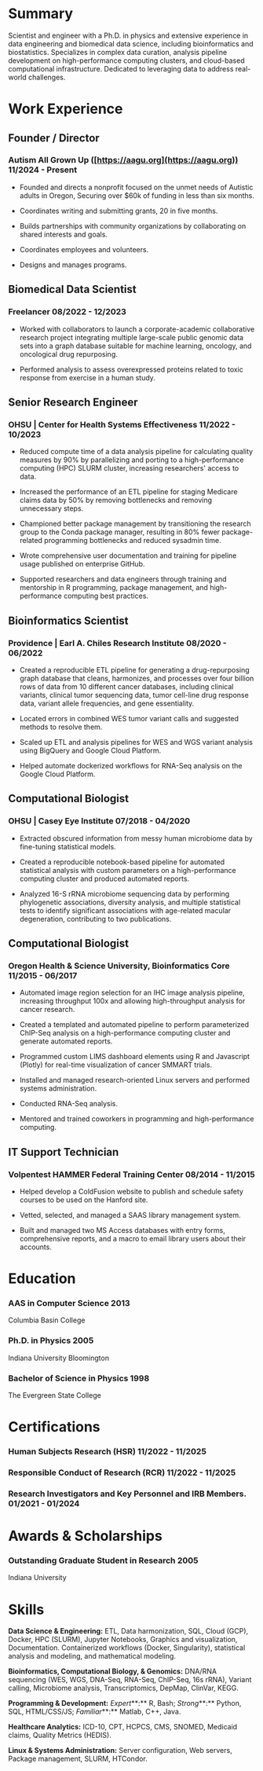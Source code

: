 # **Summary**

Scientist and engineer with a Ph.D. in physics and extensive experience in data engineering and biomedical data science, including bioinformatics and biostatistics. Specializes in complex data curation, analysis pipeline development on high-performance computing clusters, and cloud-based computational infrastructure. Dedicated to leveraging data to address real-world challenges.

# Work Experience

## **Founder / Director**

### Autism All Grown Up ([https://aagu.org](https://aagu.org))  11/2024 \- Present

* Founded and directs a nonprofit focused on the unmet needs of Autistic adults in Oregon, Securing over $60k of funding in less than six months.

* Coordinates writing and submitting grants, 20 in five months.

* Builds partnerships with community organizations by collaborating on shared interests and goals.

* Coordinates employees and volunteers.

* Designs and manages programs.

## **Biomedical Data Scientist**

### Freelancer  08/2022 \- 12/2023

* Worked with collaborators to launch a corporate-academic collaborative research project integrating multiple large-scale public genomic data sets into a graph database suitable for machine learning, oncology, and oncological drug repurposing.

* Performed analysis to assess overexpressed proteins related to toxic response from exercise in a human study.

## **Senior Research Engineer**

### OHSU | Center for Health Systems Effectiveness      11/2022 \- 10/2023

* Reduced compute time of a data analysis pipeline for calculating quality measures by 90% by parallelizing and porting to a high-performance computing (HPC) SLURM cluster, increasing researchers' access to data.

* Increased the performance of an ETL pipeline for staging Medicare claims data by 50% by removing bottlenecks and removing unnecessary steps.

* Championed better package management by transitioning the research group to the Conda package manager, resulting in 80% fewer package-related programming bottlenecks and reduced sysadmin time.

* Wrote comprehensive user documentation and training for pipeline usage published on enterprise GitHub.

* Supported researchers and data engineers through training and mentorship in R programming, package management, and high-performance computing best practices.

## **Bioinformatics Scientist**

### Providence | Earl A. Chiles Research Institute      08/2020 \- 06/2022

* Created a reproducible ETL pipeline for generating a drug-repurposing graph database that cleans, harmonizes, and processes over four billion rows of data from 10 different cancer databases, including clinical variants, clinical tumor sequencing data, tumor cell-line drug response data, variant allele frequencies, and gene essentiality.

* Located errors in combined WES tumor variant calls and suggested methods to resolve them.

* Scaled up ETL and analysis pipelines for WES and WGS variant analysis using BigQuery and Google Cloud Platform.

* Helped automate dockerized workflows for RNA-Seq analysis on the Google Cloud Platform.

## **Computational Biologist**

### OHSU | Casey Eye Institute  07/2018 \- 04/2020

* Extracted obscured information from messy human microbiome data by fine-tuning statistical models.

* Created a reproducible notebook-based pipeline for automated statistical analysis with custom parameters on a high-performance computing cluster and produced automated reports.

* Analyzed 16-S rRNA microbiome sequencing data by performing phylogenetic associations, diversity analysis, and multiple statistical tests to identify significant associations with age-related macular degeneration, contributing to two publications.

## **Computational Biologist**

### Oregon Health & Science University, Bioinformatics Core     11/2015 \- 06/2017

* Automated image region selection for an IHC image analysis pipeline, increasing throughput 100x and allowing high-throughput analysis for cancer research.

* Created a templated and automated pipeline to perform parameterized ChIP-Seq analysis on a high-performance computing cluster and generate automated reports.

* Programmed custom LIMS dashboard elements using R and Javascript (Plotly) for real-time visualization of cancer SMMART trials.

* Installed and managed research-oriented Linux servers and performed systems administration.

* Conducted RNA-Seq analysis.

* Mentored and trained coworkers in programming and high-performance computing.

## **IT Support Technician**

### Volpentest HAMMER Federal Training Center   08/2014 \- 11/2015

* Helped develop a ColdFusion website to publish and schedule safety courses to be used on the Hanford site.

* Vetted, selected, and managed a SAAS library management system.

* Built and managed two MS Access databases with entry forms, comprehensive reports, and a macro to email library users about their accounts.

# Education

### AAS in Computer Science     2013

Columbia Basin College

### Ph.D. in Physics    2005

Indiana University Bloomington

### Bachelor of Science in Physics      1998

The Evergreen State College

# Certifications

### Human Subjects Research (HSR)       11/2022 \- 11/2025

### Responsible Conduct of Research (RCR)       11/2022 \- 11/2025

### Research Investigators and Key Personnel and IRB Members.   01/2021 \- 01/2024

# Awards & Scholarships

### Outstanding Graduate Student in Research    2005

Indiana University

# Skills

**Data Science & Engineering:** ETL, Data harmonization, SQL, Cloud (GCP), Docker, HPC (SLURM), Jupyter Notebooks, Graphics and visualization, Documentation. Containerized workflows (Docker, Singularity), statistical analysis and modeling, and mathematical modeling.

**Bioinformatics, Computational Biology,  & Genomics:** DNA/RNA sequencing (WES, WGS, DNA-Seq, RNA-Seq, ChIP-Seq, 16s rRNA), Variant calling, Microbiome analysis, Transcriptomics, DepMap, ClinVar, KEGG.

**Programming & Development:** *Expert***:** R, Bash; *Strong***:** Python, SQL, HTML/CSS/JS; *Familiar***:** Matlab, C++, Java.

**Healthcare Analytics:** ICD-10, CPT, HCPCS, CMS, SNOMED, Medicaid claims, Quality Metrics (HEDIS).

**Linux & Systems Administration:** Server configuration, Web servers, Package management, SLURM, HTCondor.
